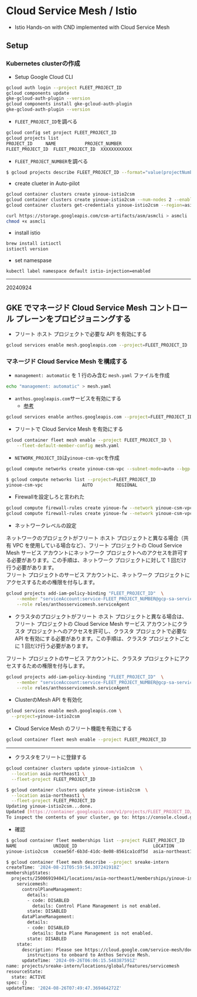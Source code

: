 # Cloud Service Mesh / Istio

- Istio Hands-on with CND implemented with Cloud Service Mesh  

## Setup

### Kubernetes clusterの作成  

- Setup Google Cloud CLI 

```bash
gcloud auth login --project FLEET_PROJECT_ID
gcloud components update
gke-gcloud-auth-plugin --version
gcloud components install gke-gcloud-auth-plugin
gke-gcloud-auth-plugin --version
```

- `FLEET_PROJECT_ID`を調べる

```bash
gcloud config set project FLEET_PROJECT_ID
gcloud projects list
PROJECT_ID     NAME           PROJECT_NUMBER
FLEET_PROJECT_ID  FLEET_PROJECT_ID  XXXXXXXXXXXX
```

- `FLEET_PROJECT_NUMBER`を調べる

```bash
$ gcloud projects describe FLEET_PROJECT_ID --format="value(projectNumber)"
```

- create clueter in Auto-pilot

```bash
gcloud container clusters create yinoue-istio2csm  
gcloud container clusters create yinoue-istio2csm --num-nodes 2 --enable-ip-alias --create-subnetwork="" --network=default --labels=team=intern --zone=asia-northeast1-a
gcloud container clusters get-credentials yinoue-istio2csm --region=asia-northeast1
```

```bash
curl https://storage.googleapis.com/csm-artifacts/asm/asmcli > asmcli  
chmod +x asmcli  
```

- install istio

```bash
brew install istioctl
istioctl version
```

- set namespase

```bash
kubectl label namespace default istio-injection=enabled  
```

---

20240924

## GKE でマネージド Cloud Service Mesh コントロール プレーンをプロビジョニングする

- フリート ホスト プロジェクトで必要な API を有効にする

```bash
gcloud services enable mesh.googleapis.com --project=FLEET_PROJECT_ID
```

### マネージド Cloud Service Mesh を構成する

- `management: automatic` を 1 行のみ含む `mesh.yaml` ファイルを作成

```bash
echo "management: automatic" > mesh.yaml
```

- `anthos.googleapis.com`サービスを有効にする
  - [参考](https://cloud.google.com/kubernetes-engine/docs/how-to/enable-gkee?hl=ja)

```bash
gcloud services enable anthos.googleapis.com --project=FLEET_PROJECT_ID
```

- フリートで Cloud Service Mesh を有効にする

```bash
gcloud container fleet mesh enable --project FLEET_PROJECT_ID \
    --fleet-default-member-config mesh.yaml
```

- `NETWORK_PROJECT_ID`は`yinoue-csm-vpc`を作成

```bash
gcloud compute networks create yinoue-csm-vpc --subnet-mode=auto --bgp-routing-mode=REGIONAL
```

```bash
$ gcloud compute networks list --project=FLEET_PROJECT_ID
yinoue-csm-vpc               AUTO         REGIONAL
```

- Firewallを設定しろと言われた

```bash
gcloud compute firewall-rules create yinoue-fw --network yinoue-csm-vpc --allow tcp:22,tcp:3389,icmp
gcloud compute firewall-rules create yinoue-fw --network yinoue-csm-vpc --allow tcp,udp,icmp --source-ranges <IP_RANGE>
```

- ネットワークレベルの設定

ネットワークのプロジェクトがフリート ホスト プロジェクトと異なる場合（共有 VPC を使用している場合など）、フリート プロジェクトの Cloud Service Mesh サービス アカウントにネットワーク プロジェクトへのアクセスを許可する必要があります。この手順は、ネットワーク プロジェクトに対して 1 回だけ行う必要があります。  
フリート プロジェクトのサービス アカウントに、ネットワーク プロジェクトにアクセスするための権限を付与します。  

```bash
gcloud projects add-iam-policy-binding "FLEET_PROJECT_ID"  \
    --member "serviceAccount:service-FLEET_PROJECT_NUMBER@gcp-sa-servicemesh.iam.gserviceaccount.com" \
    --role roles/anthosservicemesh.serviceAgent
```

- クラスタのプロジェクトがフリート ホスト プロジェクトと異なる場合は、フリート プロジェクトの Cloud Service Mesh サービス アカウントにクラスタ プロジェクトへのアクセスを許可し、クラスタ プロジェクトで必要な API を有効にする必要があります。この手順は、クラスタ プロジェクトごとに 1 回だけ行う必要があります。

フリート プロジェクトのサービス アカウントに、クラスタ プロジェクトにアクセスするための権限を付与します。

```bash
gcloud projects add-iam-policy-binding "FLEET_PROJECT_ID"  \
    --member "serviceAccount:service-FLEET_PROJECT_NUMBER@gcp-sa-servicemesh.iam.gserviceaccount.com" \
    --role roles/anthosservicemesh.serviceAgent
```

- ClusterのMesh API を有効化

```bash
gcloud services enable mesh.googleapis.com \
  --project=yinoue-istio2csm
```

- Cloud Service Mesh のフリート機能を有効にする

```bash
gcloud container fleet mesh enable --project FLEET_PROJECT_ID
```

---

- クラスタをフリートに登録する

```bash
gcloud container clusters update yinoue-istio2csm  \
  --location asia-northeast1 \
  --fleet-project FLEET_PROJECT_ID
```

```bash
$ gcloud container clusters update yinoue-istio2csm  \
  --location asia-northeast1 \
  --fleet-project FLEET_PROJECT_ID
Updating yinoue-istio2csm...done.                                                                                                                                                                
Updated [https://container.googleapis.com/v1/projects/FLEET_PROJECT_ID/zones/asia-northeast1/clusters/yinoue-istio2csm].
To inspect the contents of your cluster, go to: https://console.cloud.google.com/kubernetes/workload_/gcloud/asia-northeast1/yinoue-istio2csm?project=FLEET_PROJECT_ID
```

- 確認

```bash
$ gcloud container fleet memberships list --project FLEET_PROJECT_ID
NAME              UNIQUE_ID                             LOCATION
yinoue-istio2csm  cceae56f-6b3d-41dc-8e08-8561ca1cdf5d  asia-northeast1
```

```bash
$ gcloud container fleet mesh describe --project sreake-intern
createTime: '2024-08-21T05:59:54.307241918Z'
membershipStates:
  projects/250069194041/locations/asia-northeast1/memberships/yinoue-istio2csm:
    servicemesh:
      controlPlaneManagement:
        details:
        - code: DISABLED
          details: Control Plane Management is not enabled.
        state: DISABLED
      dataPlaneManagement:
        details:
        - code: DISABLED
          details: Data Plane Management is not enabled.
        state: DISABLED
    state:
      description: Please see https://cloud.google.com/service-mesh/docs/install for
        instructions to onboard to Anthos Service Mesh.
      updateTime: '2024-09-26T06:06:15.548387591Z'
name: projects/sreake-intern/locations/global/features/servicemesh
resourceState:
  state: ACTIVE
spec: {}
updateTime: '2024-08-26T07:49:47.369464272Z'
```
